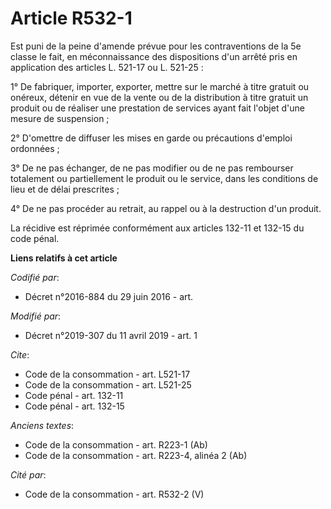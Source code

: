 # Article R532-1

Est puni de la peine d'amende prévue pour les contraventions de la 5e classe le fait, en méconnaissance des dispositions d'un
arrêté pris en application des articles L. 521-17 ou L. 521-25 :

1° De fabriquer, importer, exporter, mettre sur le marché à titre gratuit ou onéreux, détenir en vue de la vente ou de la
distribution à titre gratuit un produit ou de réaliser une prestation de services ayant fait l'objet d'une mesure de
suspension ;

2° D'omettre de diffuser les mises en garde ou précautions d'emploi ordonnées ;

3° De ne pas échanger, de ne pas modifier ou de ne pas rembourser totalement ou partiellement le produit ou le service, dans
les conditions de lieu et de délai prescrites ;

4° De ne pas procéder au retrait, au rappel ou à la destruction d'un produit.

La récidive est réprimée conformément aux articles 132-11 et 132-15 du code pénal.

**Liens relatifs à cet article**

_Codifié par_:

  - Décret n°2016-884 du 29 juin 2016 - art.

_Modifié par_:

  - Décret n°2019-307 du 11 avril 2019 - art. 1

_Cite_:

  - Code de la consommation - art. L521-17
  - Code de la consommation - art. L521-25
  - Code pénal - art. 132-11
  - Code pénal - art. 132-15

_Anciens textes_:

  - Code de la consommation - art. R223-1 (Ab)
  - Code de la consommation - art. R223-4, alinéa 2 (Ab)

_Cité par_:

  - Code de la consommation - art. R532-2 (V)
